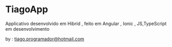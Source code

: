 # TiagoApp
Applicativo desenvolvido em Hibrid , feito em Angular , Ionic , JS,TypeScript em desenvolvimento

by : tiago.programador@hotmail.com

